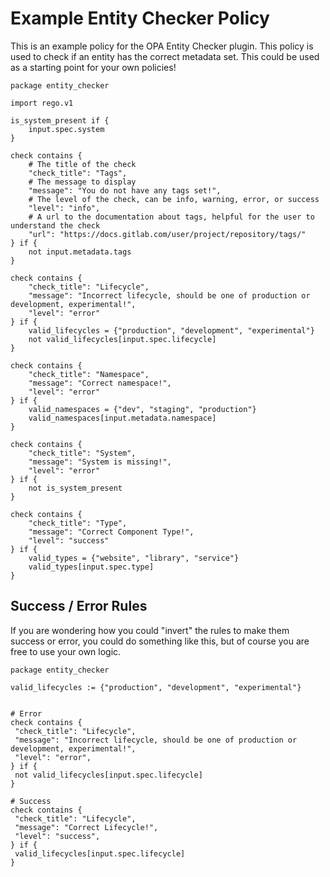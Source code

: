 # Example Entity Checker Policy

This is an example policy for the OPA Entity Checker plugin. This policy is used to check if an entity has the correct metadata set. This could be used as a starting point for your own policies!

```rego
package entity_checker

import rego.v1

is_system_present if {
    input.spec.system
}

check contains {
    # The title of the check
    "check_title": "Tags",
    # The message to display
    "message": "You do not have any tags set!",
    # The level of the check, can be info, warning, error, or success
    "level": "info",
    # A url to the documentation about tags, helpful for the user to understand the check
    "url": "https://docs.gitlab.com/user/project/repository/tags/"
} if {
    not input.metadata.tags
}

check contains {
    "check_title": "Lifecycle",
    "message": "Incorrect lifecycle, should be one of production or development, experimental!",
    "level": "error"
} if {
    valid_lifecycles = {"production", "development", "experimental"}
    not valid_lifecycles[input.spec.lifecycle]
}

check contains {
    "check_title": "Namespace",
    "message": "Correct namespace!",
    "level": "error"
} if {
    valid_namespaces = {"dev", "staging", "production"}
    valid_namespaces[input.metadata.namespace]
}

check contains {
    "check_title": "System",
    "message": "System is missing!",
    "level": "error"
} if {
    not is_system_present
}

check contains {
    "check_title": "Type",
    "message": "Correct Component Type!",
    "level": "success"
} if {
    valid_types = {"website", "library", "service"}
    valid_types[input.spec.type]
}
```

## Success / Error Rules

If you are wondering how you could "invert" the rules to make them success or error, you could do something like this, but of course you are free to use your own logic.

```rego
package entity_checker

valid_lifecycles := {"production", "development", "experimental"}


# Error
check contains {
 "check_title": "Lifecycle",
 "message": "Incorrect lifecycle, should be one of production or development, experimental!",
 "level": "error",
} if {
 not valid_lifecycles[input.spec.lifecycle]
}

# Success
check contains {
 "check_title": "Lifecycle",
 "message": "Correct Lifecycle!",
 "level": "success",
} if {
 valid_lifecycles[input.spec.lifecycle]
}
```
